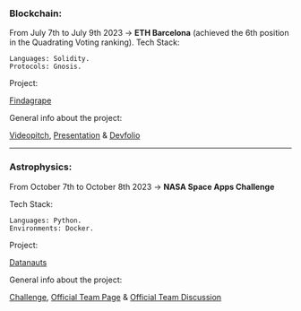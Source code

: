 ### Blockchain:

From July 7th to July 9th 2023 -> **ETH Barcelona** (achieved the 6th position in the Quadrating Voting ranking).
Tech Stack:

	Languages: Solidity.
	Protocols: Gnosis.

Project:

[Findagrape](https://github.com/3bow/findagrape)

General info about the project:

[Videopitch](https://www.youtube.com/watch?v=Nz-BkP3CPdQ), [Presentation](https://file.notion.so/f/s/1a89924a-4044-4d97-b4b2-7b9dd725df9e/pitchdeck_findagrape.pdf?id=ea0623f5-18b0-47f0-8337-d6ebca16e6d5&table=block&spaceId=4221057f-d7bd-464f-9586-a4f84f92fbb5&expirationTimestamp=1696118400000&signature=Wo1M3XvFnlZEO6zwNrm9zwBM2rCfXxkZ8_iSHMezU8A&downloadName=pitchdeck_findagrape.pdf) & [Devfolio](https://devfolio.co/projects/findagrape-cdf4)

___

### Astrophysics:

From October 7th to October 8th 2023 -> **NASA Space Apps Challenge**

Tech Stack:

	Languages: Python.
	Environments: Docker.

Project:

[Datanauts](https://github.com/bavba/Datanauts)


General info about the project:

[Challenge](https://www.spaceappschallenge.org/2023/challenges/develop-the-oracle-of-dscovr/), [Official Team Page](https://www.spaceappschallenge.org/2023/find-a-team/nasa-vemos-el-sol/) & [Official Team Discussion](https://github.com/nasa/spaceapps/discussions/281)

